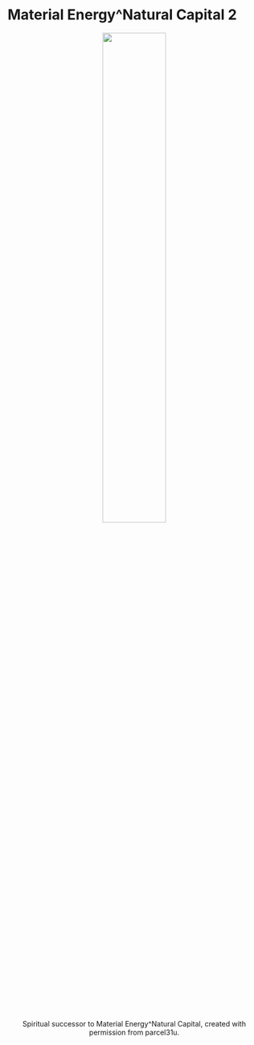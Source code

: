 # Material Energy^Natural Capital 2

<div style="text-align:center"><img src="https://github.com/SlyCedix/Material-Energy-Natural-Capital-2/blob/master/Logo.png" width="50%" height="50%">

Spiritual successor to Material Energy^Natural Capital, created with permission from parcel31u.
